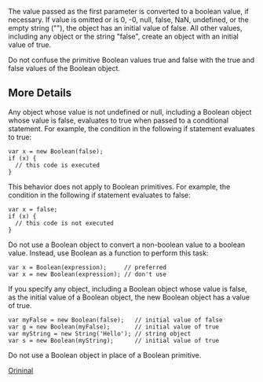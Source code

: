 The value passed as the first parameter is converted to a boolean value, if necessary. If value is omitted or is 0, -0, null, false, NaN, undefined, or the empty string (""), the object has an initial value of false. All other values, including any object or the string "false", create an object with an initial value of true.

Do not confuse the primitive Boolean values true and false with the true and false values of the Boolean object.

## More Details

Any object whose value is not undefined or null, including a Boolean object whose value is false, evaluates to true when passed to a conditional statement. For example, the condition in the following if statement evaluates to true:

```
var x = new Boolean(false);
if (x) {
  // this code is executed
}
```
This behavior does not apply to Boolean primitives. For example, the condition in the following if statement evaluates to false:

```
var x = false;
if (x) {
  // this code is not executed
}
```
Do not use a Boolean object to convert a non-boolean value to a boolean value. Instead, use Boolean as a function to perform this task:

```
var x = Boolean(expression);     // preferred
var x = new Boolean(expression); // don't use
```
If you specify any object, including a Boolean object whose value is false, as the initial value of a Boolean object, the new Boolean object has a value of true.

```
var myFalse = new Boolean(false);   // initial value of false
var g = new Boolean(myFalse);       // initial value of true
var myString = new String('Hello'); // string object
var s = new Boolean(myString);      // initial value of true
```
Do not use a Boolean object in place of a Boolean primitive.

[Orininal](https://developer.mozilla.org/en-US/docs/Web/JavaScript/Reference/Global_Objects/Boolean)